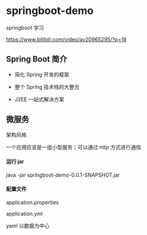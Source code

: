 # springboot-demo

springboot 学习

https://www.bilibili.com/video/av20965295/?p=18

## Spring Boot 简介

- 简化 Spring 开发的框架

- 整个 Spring 技术栈的大整合

- J2EE 一站式解决方案


## 微服务 

架构风格

一个应用应该是一组小型服务；可以通过 http 方式进行通信

#### 运行 jar

java -jar springboot-demo-0.0.1-SNAPSHOT.jar


#### 配置文件

application.properties

application.yml


yaml 以数据为中心